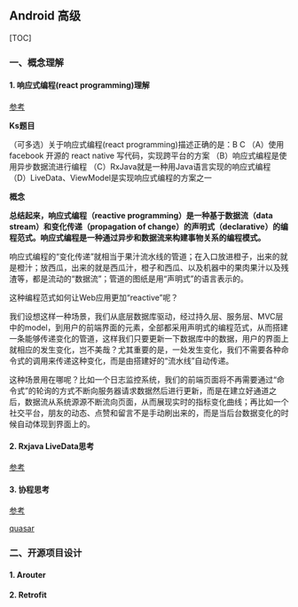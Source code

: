## Android 高级

[TOC]

### 一、概念理解

#### 1. 响应式编程(react programming)理解

[参考](https://www.jianshu.com/p/c95e29854cb1/)

**Ks题目**

（可多选）关于响应式编程(react programming)描述正确的是：B C
（A）使用 facebook 开源的 react native 写代码，实现跨平台的方案
（B）响应式编程是使用异步数据流进行编程
（C）RxJava就是一种用Java语言实现的响应式编程
（D）LiveData、ViewModel是实现响应式编程的方案之一

**概念**

**总结起来，响应式编程（reactive programming）是一种基于数据流（data stream）和变化传递（propagation of change）的声明式（declarative）的编程范式。响应式编程是一种通过异步和数据流来构建事物关系的编程模式。**

响应式编程的“变化传递”就相当于果汁流水线的管道；在入口放进橙子，出来的就是橙汁；放西瓜，出来的就是西瓜汁，橙子和西瓜、以及机器中的果肉果汁以及残渣等，都是流动的“数据流”；管道的图纸是用“声明式”的语言表示的。

这种编程范式如何让Web应用更加“reactive”呢？

我们设想这样一种场景，我们从底层数据库驱动，经过持久层、服务层、MVC层中的model，到用户的前端界面的元素，全部都采用声明式的编程范式，从而搭建一条能够传递变化的管道，这样我们只要更新一下数据库中的数据，用户的界面上就相应的发生变化，岂不美哉？尤其重要的是，一处发生变化，我们不需要各种命令式的调用来传递这种变化，而是由搭建好的“流水线”自动传递。

这种场景用在哪呢？比如一个日志监控系统，我们的前端页面将不再需要通过“命令式”的轮询的方式不断向服务器请求数据然后进行更新，而是在建立好通道之后，数据流从系统源源不断流向页面，从而展现实时的指标变化曲线；再比如一个社交平台，朋友的动态、点赞和留言不是手动刷出来的，而是当后台数据变化的时候自动体现到界面上的。

#### 2. Rxjava LiveData思考

[参考](https://www.sohu.com/a/279237108_659256)

#### 3. 协程思考

[参考](https://blog.csdn.net/zheng199172/article/details/88800275)

[quasar](https://www.cnblogs.com/ConstXiong/p/11991459.html)

### 二、开源项目设计

#### 1. Arouter



#### 2. Retrofit